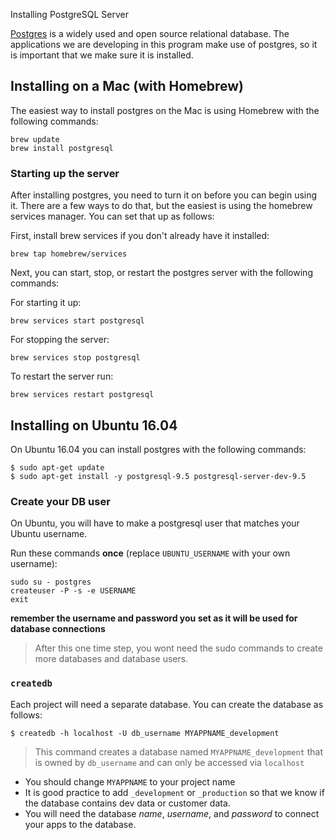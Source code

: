  Installing PostgreSQL Server

[Postgres](https://www.postgresql.org/) is a widely used and open source relational database. The applications we are developing in this program make use of postgres, so it is important that we make sure it is installed.


## Installing on a Mac (with Homebrew)

The easiest way to install postgres on the Mac is using Homebrew with the following commands:

```
brew update
brew install postgresql
```

### Starting up the server

After installing postgres, you need to turn it on before you can begin using it. There are a few ways to do that, but the easiest is using the homebrew services manager. You can set that up as follows:

First, install brew services if you don't already have it installed:

```
brew tap homebrew/services
```

Next, you can start, stop, or restart the postgres server with the following commands:

For starting it up:

```
brew services start postgresql
```

For stopping the server:

```
brew services stop postgresql
```

To restart the server run:

```
brew services restart postgresql
```


## Installing on Ubuntu 16.04

On Ubuntu 16.04 you can install postgres with the following commands:

```
$ sudo apt-get update
$ sudo apt-get install -y postgresql-9.5 postgresql-server-dev-9.5
```

### Create your DB user

On Ubuntu, you will have to make a postgresql user that matches your Ubuntu username.


Run these commands **once** (replace `UBUNTU_USERNAME` with your own username):

```
sudo su - postgres
createuser -P -s -e USERNAME
exit
```

**remember the username and password you set as it will be used for database connections**</br>

> After this one time step, you wont need the sudo commands to create more databases and database users.


### `createdb`

Each project will need a separate database. You can create the database as follows:

```
$ createdb -h localhost -U db_username MYAPPNAME_development
```

> This command creates a database named `MYAPPNAME_development` that is owned by `db_username` and can only be accessed via `localhost`

- You should change `MYAPPNAME` to your project name
- It is good practice to add `_development` or `_production` so that we know if the database contains dev data or customer data.
- You will need the database _name_, _username_, and _password_ to connect your apps to the database.
